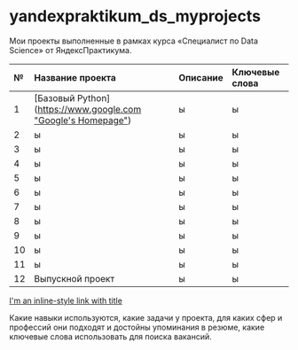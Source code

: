 # yandexpraktikum_ds_myprojects
Мои проекты выполненные в рамках курса «Специалист по Data Science» от ЯндексПрактикума.

| № | Название проекта | Описание | Ключевые слова |
| :-------------------- | :-------------------- | :-------------------- | :-------------------- |
|1 |[Базовый Python]([https://www.google.com "Google's Homepage"](https://github.com/IvanSuhopyatkin/yandex_praktikum_ds_myprojects/tree/main/1.%D0%91%D0%B0%D0%B7%D0%BE%D0%B2%D1%8B%D0%B9%20Python)) | ы | ы |
|2 | ы | ы | ы |
|3 | ы | ы | ы |
|4 | ы | ы | ы |
|5 | ы | ы | ы |
|6 | ы | ы | ы |
|7 | ы | ы | ы |
|8 | ы | ы | ы |
|9 | ы | ы | ы |
|10 | ы | ы | ы |
|11 | ы | ы | ы |
|12 | Выпускной проект | ы | ы |

[I'm an inline-style link with title](https://www.google.com "Google's Homepage")



Какие навыки используются,
какие задачи у проекта,
для каких сфер и профессий они подходят и достойны упоминания в резюме,
какие ключевые слова использовать для поиска вакансий.


